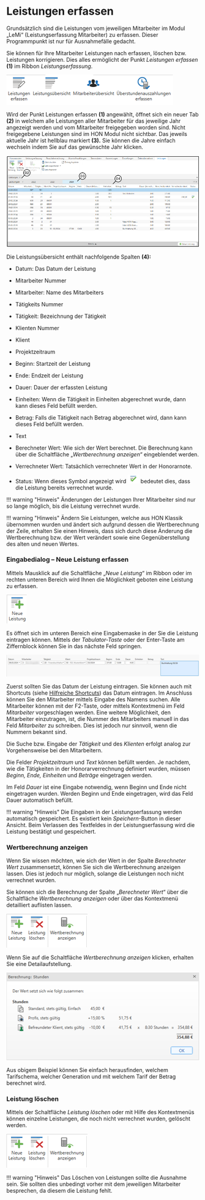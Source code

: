 # Leistungen erfassen

Grundsätzlich sind die Leistungen vom jeweiligen Mitarbeiter im Modul
„LeMi“ (Leistungserfassung Mitarbeiter) zu erfassen. Dieser
Programmpunkt ist nur für Ausnahmefälle gedacht.


Sie können für Ihre Mitarbeiter Leistungen nach erfassen, löschen bzw.
Leistungen korrigieren. Dies alles ermöglicht der Punkt *Leistungen
erfassen* **(1)** im Ribbon *Leistungserfassung*.


![](<img/image126.png>)

Wird der Punkt Leistungen erfassen **(1)** angewählt, öffnet sich ein
neuer Tab **(2)** in welchem alle Leistungen aller Mitarbeiter für das
jeweilige Jahr angezeigt werden und vom Mitarbeiter freigegeben worden
sind. Nicht freigegebene Leistungen sind im HON Modul nicht sichtbar.
Das jeweils aktuelle Jahr ist hellblau markiert **(3).** Sie können die
Jahre einfach wechseln indem Sie auf das gewünschte Jahr klicken.


![](<img/image127.png>)

Die Leistungsübersicht enthält nachfolgende Spalten **(4):**

-   Datum: Das Datum der Leistung

-   Mitarbeiter Nummer

-   Mitarbeiter: Name des Mitarbeiters

-   Tätigkeits Nummer

-   Tätigkeit: Bezeichnung der Tätigkeit

-   Klienten Nummer

-   Klient

-   Projektzeitraum

-   Beginn: Startzeit der Leistung

-   Ende: Endzeit der Leistung

-   Dauer: Dauer der erfassten Leistung

-   Einheiten: Wenn die Tätigkeit in Einheiten abgerechnet wurde, dann
    kann dieses Feld befüllt werden.

-   Betrag: Falls die Tätigkeit nach Betrag abgerechnet wird, dann kann
    dieses Feld befüllt werden.

-   Text

-   Berechneter Wert: Wie sich der Wert berechnet. Die Berechnung kann
    über die Schaltfläche „*Wertberechnung anzeigen*“ eingeblendet
    werden.

-   Verrechneter Wert: Tatsächlich verrechneter Wert in der Honorarnote.

-   Status: Wenn dieses Symbol angezeigt wird
    ![](<img/image128.png>)
    bedeutet dies, dass die
    Leistung bereits verrechnet wurde.

!!! warning "Hinweis"
    Änderungen der Leistungen Ihrer Mitarbeiter sind nur so lange möglich,
    bis die Leistung verrechnet wurde.

!!! warning "Hinweis"
    Ändern Sie Leistungen, welche aus HON Klassik übernommen wurden und
    ändert sich aufgrund dessen die Wertberechnung der Zeile, erhalten Sie
    einen Hinweis, dass sich durch diese Änderung die Wertberechnung bzw.
    der Wert verändert sowie eine Gegenüberstellung des alten und neuen
    Wertes.

### Eingabedialog – Neue Leistung erfassen

Mittels Mausklick auf die Schaltfläche „*Neue Leistung*“ im Ribbon oder
im rechten unteren Bereich wird Ihnen die Möglichkeit geboten eine
Leistung zu erfassen.


![](<img/image129.png>)

Es öffnet sich im unteren Bereich eine Eingabemaske in der Sie die
Leistung eintragen können. Mittels der *Tabulator-Taste* oder der
Enter-Taste am Ziffernblock können Sie in das nächste Feld springen.


![](<img/image130.png>)

Zuerst sollten Sie das Datum der Leistung eintragen. Sie können auch mit
Shortcuts (siehe [Hilfreiche Shortcuts](../Allgemeine%20Bedienung/Hilfreiche%20Shortcuts.md)) das
Datum eintragen. Im Anschluss können Sie den Mitarbeiter mittels Eingabe
des Namens suchen. Alle Mitarbeiter können mit der F2-Taste, oder
mittels Kontextmenü im Feld *Mitarbeiter* vorgeschlagen werden. Eine
weitere Möglichkeit, den Mitarbeiter einzutragen, ist, die Nummer des
Mitarbeiters manuell in das Feld *Mitarbeiter* zu schreiben. Dies ist
jedoch nur sinnvoll, wenn die Nummern bekannt sind.

Die Suche bzw. Eingabe der *Tätigkeit* und des *Klienten* erfolgt analog
zur Vorgehensweise bei den Mitarbeitern.

Die Felder *Projektzeitraum* und *Text* können befüllt werden. Je
nachdem, wie die Tätigkeiten in der Honorarverrechnung definiert wurden,
müssen *Beginn, Ende, Einheiten* und *Beträge* eingetragen werden.

Im Feld *Dauer* ist eine Eingabe notwendig, wenn Beginn und Ende nicht
eingetragen wurden. Werden Beginn und Ende eingetragen, wird das Feld
Dauer automatisch befüllt.

!!! warning "Hinweis"
    Die Eingaben in der Leistungserfassung werden automatisch gespeichert.
    Es existiert kein *Speichern*-Button in dieser Ansicht. Beim Verlassen
    des Textfeldes in der Leistungserfassung wird die Leistung bestätigt und
    gespeichert.

### Wertberechnung anzeigen

Wenn Sie wissen möchten, wie sich der Wert in der Spalte *Berechneter
Wert* zusammensetzt, können Sie sich die Wertberechnung anzeigen lassen.
Dies ist jedoch nur möglich, solange die Leistungen noch nicht
verrechnet wurden.

Sie können sich die Berechnung der Spalte „*Berechneter Wert*“ über die
Schaltfläche *Wertberechnung anzeigen* oder über das Kontextmenü
detailliert auflisten lassen.


![](<img/image131.png>)

Wenn Sie auf die Schaltfläche *Wertberechnung anzeigen* klicken,
erhalten Sie eine Detailaufstellung.


![](<img/image132.png>)

Aus obigem Beispiel können Sie einfach herausfinden, welchem
Tarifschema, welcher Generation und mit welchem Tarif der Betrag
berechnet wird.

### Leistung löschen

Mittels der Schaltfläche *Leistung löschen* oder mit Hilfe des
Kontextmenüs können einzelne Leistungen, die noch nicht verrechnet
wurden, gelöscht werden.

![](<img/image131.png>)

!!! warning "Hinweis"
    Das Löschen von Leistungen sollte die Ausnahme sein. Sie sollten dies
    unbedingt vorher mit dem jeweiligen Mitarbeiter besprechen, da diesem
    die Leistung fehlt.